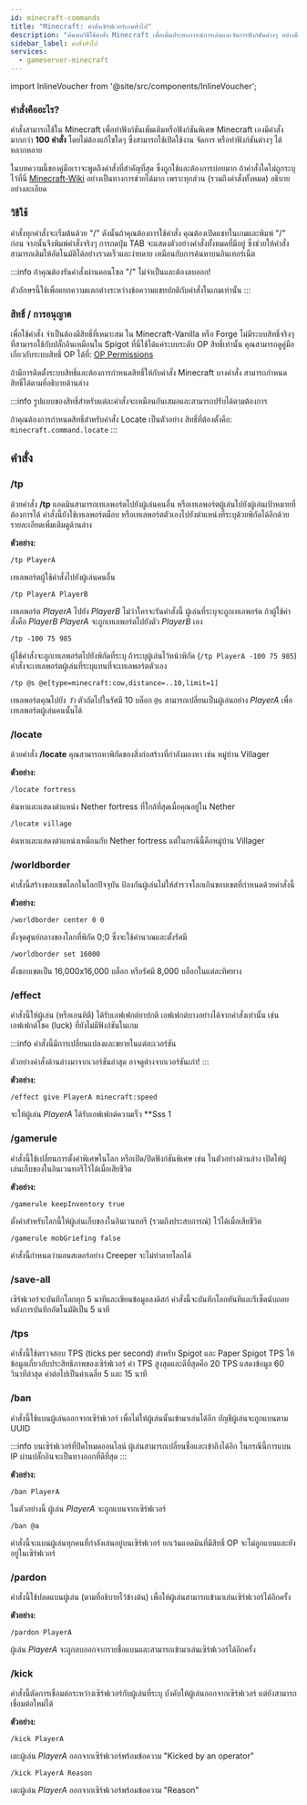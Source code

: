 ```yaml
---
id: minecraft-commands
title: "Minecraft: คำสั่งเซิร์ฟเวอร์เกมทั่วไป"
description: "ค้นพบวิธีใช้คำสั่ง Minecraft เพื่อเพิ่มประสบการณ์การเล่นและจัดการฟังก์ชันต่างๆ อย่างมีประสิทธิภาพ → เรียนรู้เพิ่มเติมตอนนี้"
sidebar_label: คำสั่งทั่วไป
services:
  - gameserver-minecraft
---
```


import InlineVoucher from '@site/src/components/InlineVoucher';

### คำสั่งคืออะไร?

คำสั่งสามารถใช้ใน Minecraft เพื่อทำฟังก์ชันเพิ่มเติมหรือฟังก์ชันพิเศษ Minecraft เองมีคำสั่งมากกว่า **100 คำสั่ง** โดยไม่ต้องแก้ไขใดๆ ซึ่งสามารถใช้เปิดใช้งาน จัดการ หรือทำฟังก์ชันต่างๆ ได้หลากหลาย

ในบทความนี้ของคู่มือเราจะพูดถึงคำสั่งที่สำคัญที่สุด ซึ่งถูกใช้และต้องการบ่อยมาก
ถ้าคำสั่งใดไม่ถูกระบุไว้ที่นี่ [Minecraft-Wiki](https://minecraft-de.gamepedia.com/) อย่างเป็นทางการช่วยได้มาก เพราะทุกส่วน (รวมถึงคำสั่งทั้งหมด) อธิบายอย่างละเอียด

<InlineVoucher />

### วิธีใช้

คำสั่งทุกคำสั่งจะเริ่มต้นด้วย "/" ดังนั้นถ้าคุณต้องการใช้คำสั่ง คุณต้องเปิดแชทในเกมและพิมพ์ "/" ก่อน จากนั้นจึงพิมพ์คำสั่งจริงๆ การกดปุ่ม TAB จะแสดงตัวอย่างคำสั่งทั้งหมดที่มีอยู่ ซึ่งช่วยให้คำสั่งสามารถเติมให้อัตโนมัติได้อย่างรวดเร็วและง่ายดาย เหมือนกับการค้นหาบนอินเทอร์เน็ต

:::info
ถ้าคุณต้องรันคำสั่งผ่านคอนโซล "/" ไม่จำเป็นและต้องลบออก!

ตัวอักษรนี้ใช้เพื่อแยกความแตกต่างระหว่างข้อความแชทปกติกับคำสั่งในเกมเท่านั้น
:::

### สิทธิ์ / การอนุญาต

เพื่อใช้คำสั่ง จำเป็นต้องมีสิทธิ์ที่เหมาะสม ใน Minecraft-Vanilla หรือ Forge ไม่มีระบบสิทธิ์จริงๆ ที่สามารถใช้กับปลั๊กอินเหมือนใน Spigot ที่นี่ใช้ได้แค่ระบบระดับ OP สิทธิ์เท่านั้น คุณสามารถดูคู่มือเกี่ยวกับระบบสิทธิ์ OP ได้ที่:  [OP Permissions](minecraft-addop.md#rights-level)

ถ้ามีการติดตั้งระบบสิทธิ์และต้องการกำหนดสิทธิ์ให้กับคำสั่ง Minecraft บางคำสั่ง สามารถกำหนดสิทธิ์ได้ตามที่อธิบายด้านล่าง

:::info
รูปแบบของสิทธิ์สำหรับแต่ละคำสั่งจะเหมือนกันเสมอและสามารถปรับได้ตามต้องการ

ถ้าคุณต้องการกำหนดสิทธิ์สำหรับคำสั่ง Locate เป็นตัวอย่าง สิทธิ์ที่ต้องตั้งคือ: ``minecraft.command.locate``
:::



## คำสั่ง

### /tp

ด้วยคำสั่ง **/tp** แอดมินสามารถเทเลพอร์ตไปยังผู้เล่นคนอื่น หรือเทเลพอร์ตผู้เล่นไปยังผู้เล่นเป้าหมายที่ต้องการได้
คำสั่งนี้ยังใช้เทเลพอร์ตม็อบ หรือเทเลพอร์ตตัวเองไปยังตำแหน่งที่ระบุด้วยพิกัดได้อีกด้วย รายละเอียดเพิ่มเติมดูด้านล่าง

**ตัวอย่าง:**

``/tp PlayerA``

เทเลพอร์ตผู้ใช้คำสั่งไปยังผู้เล่นคนอื่น

``/tp PlayerA PlayerB``

เทเลพอร์ต *PlayerA* ไปยัง *PlayerB* ไม่ว่าใครจะรันคำสั่งนี้ ผู้เล่นที่ระบุจะถูกเทเลพอร์ต
ถ้าผู้ใช้คำสั่งคือ *PlayerB* *PlayerA* จะถูกเทเลพอร์ตไปยังตัว *PlayerB* เอง

``/tp -100 75 985``

ผู้ใช้คำสั่งจะถูกเทเลพอร์ตไปยังพิกัดที่ระบุ
ถ้าระบุผู้เล่นไว้หน้าพิกัด (``/tp PlayerA -100 75 985``) คำสั่งจะเทเลพอร์ตผู้เล่นที่ระบุแทนที่จะเทเลพอร์ตตัวเอง

``/tp @s @e[type=minecraft:cow,distance=..10,limit=1]``

เทเลพอร์ตคุณไปยัง *วัว* ตัวถัดไปในรัศมี 10 บล็อก
``@s`` สามารถเปลี่ยนเป็นผู้เล่นอย่าง *PlayerA* เพื่อเทเลพอร์ตผู้เล่นคนนั้นได้

### /locate

ด้วยคำสั่ง **/locate** คุณสามารถหาพิกัดของสิ่งก่อสร้างที่กำลังมองหา เช่น หมู่บ้าน Villager

**ตัวอย่าง:**

``/locate fortress``

ค้นหาและแสดงตำแหน่ง Nether fortress ที่ใกล้ที่สุดเมื่อคุณอยู่ใน Nether

``/locate village``

ค้นหาและแสดงตำแหน่งเหมือนกับ Nether fortress แต่ในกรณีนี้คือหมู่บ้าน Villager

### /worldborder

คำสั่งนี้สร้างขอบเขตโลกในโลกปัจจุบัน ป้องกันผู้เล่นไม่ให้สำรวจโลกเกินขอบเขตที่กำหนดด้วยคำสั่งนี้

**ตัวอย่าง:**

``/worldborder center 0 0``

ตั้งจุดศูนย์กลางของโลกที่พิกัด 0;0 ซึ่งจะใช้คำนวณและตั้งรัศมี

``/worldborder set 16000``

ตั้งขอบเขตเป็น 16,000x16,000 บล็อก หรือรัศมี 8,000 บล็อกในแต่ละทิศทาง

### /effect

คำสั่งนี้ให้ผู้เล่น (หรือเอนทิตี) ได้รับเอฟเฟกต์ยาปกติ
เอฟเฟกต์บางอย่างได้จากคำสั่งเท่านั้น เช่น เอฟเฟกต์โชค (luck) ที่ยังไม่มีฟังก์ชันในเกม

:::info
คำสั่งนี้มีการเปลี่ยนแปลงและขยายในแต่ละเวอร์ชัน

ตัวอย่างคำสั่งด้านล่างมาจากเวอร์ชันล่าสุด อาจดูต่างจากเวอร์ชันเก่า!
:::

**ตัวอย่าง:**

``/effect give PlayerA minecraft:speed``

จะให้ผู้เล่น *PlayerA* ได้รับเอฟเฟกต์ความเร็ว **Sss 1

### /gamerule

คำสั่งนี้ใช้เปลี่ยนการตั้งค่าพิเศษในโลก หรือเปิด/ปิดฟังก์ชันพิเศษ
เช่น ในตัวอย่างด้านล่าง เปิดให้ผู้เล่นเก็บของในอินเวนทอรีไว้ได้เมื่อเสียชีวิต

**ตัวอย่าง:**

``/gamerule keepInventory true``

ตั้งค่าสำหรับโลกนี้ให้ผู้เล่นเก็บของในอินเวนทอรี (รวมถึงประสบการณ์) ไว้ได้เมื่อเสียชีวิต

``/gamerule mobGriefing false``

คำสั่งนี้กำหนดว่ามอนสเตอร์อย่าง Creeper จะไม่ทำลายโลกได้

### /save-all

เซิร์ฟเวอร์จะบันทึกโลกทุก 5 นาทีและเขียนข้อมูลลงดิสก์
คำสั่งนี้จะบันทึกโลกทันทีและรีเซ็ตนับถอยหลังการบันทึกอัตโนมัติเป็น 5 นาที

### /tps

คำสั่งนี้ใช้ตรวจสอบ TPS (ticks per second) สำหรับ Spigot และ Paper Spigot
TPS ให้ข้อมูลเกี่ยวกับประสิทธิภาพของเซิร์ฟเวอร์ ค่า TPS สูงสุดและดีที่สุดคือ 20
TPS แสดงข้อมูล 60 วินาทีล่าสุด ค่าต่อไปเป็นค่าเฉลี่ย 5 และ 15 นาที

### /ban

คำสั่งนี้ใช้แบนผู้เล่นออกจากเซิร์ฟเวอร์ เพื่อไม่ให้ผู้เล่นนั้นเข้ามาเล่นได้อีก บัญชีผู้เล่นจะถูกแบนตาม UUID

:::info
บนเซิร์ฟเวอร์ที่ปิดโหมดออนไลน์ ผู้เล่นสามารถเปลี่ยนชื่อและเข้าถึงได้อีก ในกรณีนี้การแบน IP ผ่านปลั๊กอินจะเป็นทางออกที่ดีที่สุด
:::

**ตัวอย่าง:**

``/ban PlayerA``

ในตัวอย่างนี้ ผู้เล่น *PlayerA* จะถูกแบนจากเซิร์ฟเวอร์

``/ban @a``

คำสั่งนี้จะแบนผู้เล่นทุกคนที่กำลังเล่นอยู่บนเซิร์ฟเวอร์ ยกเว้นแอดมินที่มีสิทธิ์ OP จะไม่ถูกแบนและยังอยู่ในเซิร์ฟเวอร์

### /pardon

คำสั่งนี้ใช้ปลดแบนผู้เล่น (ตามที่อธิบายไว้ข้างต้น) เพื่อให้ผู้เล่นสามารถเข้ามาเล่นเซิร์ฟเวอร์ได้อีกครั้ง

**ตัวอย่าง:**

``/pardon PlayerA``

ผู้เล่น *PlayerA* จะถูกลบออกจากรายชื่อแบนและสามารถเข้ามาเล่นเซิร์ฟเวอร์ได้อีกครั้ง

### /kick

คำสั่งนี้ตัดการเชื่อมต่อระหว่างเซิร์ฟเวอร์กับผู้เล่นที่ระบุ บังคับให้ผู้เล่นออกจากเซิร์ฟเวอร์ แต่ยังสามารถเชื่อมต่อใหม่ได้

**ตัวอย่าง:**

``/kick PlayerA``

เตะผู้เล่น *PlayerA* ออกจากเซิร์ฟเวอร์พร้อมข้อความ "Kicked by an operator"

``/kick PlayerA Reason``

เตะผู้เล่น *PlayerA* ออกจากเซิร์ฟเวอร์พร้อมข้อความ "Reason"

<InlineVoucher />